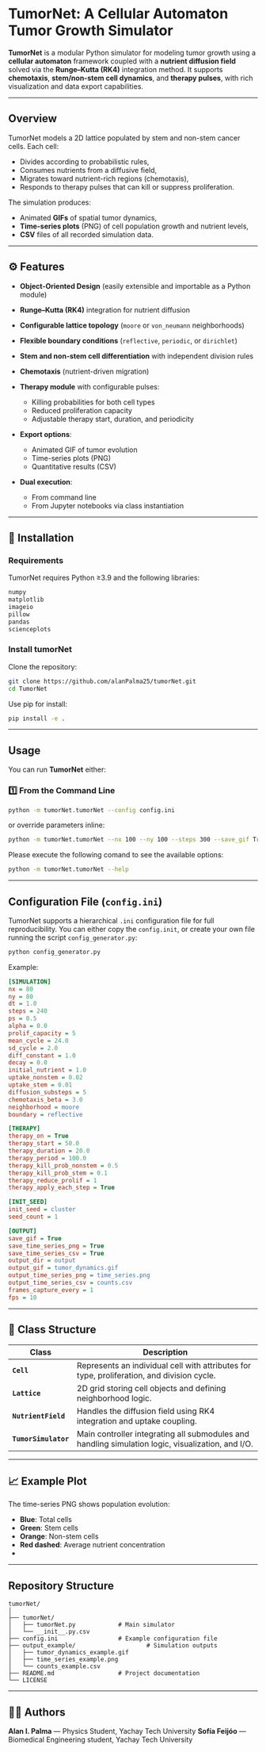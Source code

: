 # TumorNet: A Cellular Automaton Tumor Growth Simulator

**TumorNet** is a modular Python simulator for modeling tumor growth using a **cellular automaton** framework coupled with a **nutrient diffusion field** solved via the **Runge–Kutta (RK4)** integration method.
It supports **chemotaxis**, **stem/non-stem cell dynamics**, and **therapy pulses**, with rich visualization and data export capabilities.

---

## Overview

TumorNet models a 2D lattice populated by stem and non-stem cancer cells. Each cell:

* Divides according to probabilistic rules,
* Consumes nutrients from a diffusive field,
* Migrates toward nutrient-rich regions (chemotaxis),
* Responds to therapy pulses that can kill or suppress proliferation.

The simulation produces:

* Animated **GIFs** of spatial tumor dynamics,
* **Time-series plots** (PNG) of cell population growth and nutrient levels,
* **CSV** files of all recorded simulation data.

---

## ⚙️ Features

* **Object-Oriented Design** (easily extensible and importable as a Python module)
* **Runge–Kutta (RK4)** integration for nutrient diffusion
* **Configurable lattice topology** (`moore` or `von_neumann` neighborhoods)
* **Flexible boundary conditions** (`reflective`, `periodic`, or `dirichlet`)
* **Stem and non-stem cell differentiation** with independent division rules
* **Chemotaxis** (nutrient-driven migration)
* **Therapy module** with configurable pulses:

  * Killing probabilities for both cell types
  * Reduced proliferation capacity
  * Adjustable therapy start, duration, and periodicity
* **Export options**:

  * Animated GIF of tumor evolution
  * Time-series plots (PNG)
  * Quantitative results (CSV)
    
* **Dual execution**:

  * From command line
  * From Jupyter notebooks via class instantiation

---

## 🧩 Installation

### Requirements

TumorNet requires Python ≥3.9 and the following libraries:

```bash
numpy
matplotlib
imageio
pillow
pandas
scienceplots
```

### Install **tumorNet**

Clone the repository:

```bash
git clone https://github.com/alanPalma25/tumorNet.git
cd TumorNet
```
Use pip for install:

```bash
pip install -e .
```

---

## Usage

You can run **TumorNet** either:

### 1️⃣ From the Command Line

```bash
python -m tumorNet.tumorNet --config config.ini
```

or override parameters inline:

```bash
python -m tumorNet.tumorNet --nx 100 --ny 100 --steps 300 --save_gif True
```

Please execute the following comand to see the available options:

```bash
python -m tumorNet.tumorNet --help
```

---
## Configuration File (`config.ini`)

TumorNet supports a hierarchical `.ini` configuration file for full reproducibility. You can either copy the `config.init`, or create your own file running the script `config_generator.py`:

```bash
python config_generator.py
```

Example:

```ini
[SIMULATION]
nx = 80
ny = 80
dt = 1.0
steps = 240
ps = 0.5
alpha = 0.0
prolif_capacity = 5
mean_cycle = 24.0
sd_cycle = 2.0
diff_constant = 1.0
decay = 0.0
initial_nutrient = 1.0
uptake_nonstem = 0.02
uptake_stem = 0.01
diffusion_substeps = 5
chemotaxis_beta = 3.0
neighborhood = moore
boundary = reflective

[THERAPY]
therapy_on = True
therapy_start = 50.0
therapy_duration = 20.0
therapy_period = 100.0
therapy_kill_prob_nonstem = 0.5
therapy_kill_prob_stem = 0.1
therapy_reduce_prolif = 1
therapy_apply_each_step = True

[INIT_SEED]
init_seed = cluster
seed_count = 1

[OUTPUT]
save_gif = True
save_time_series_png = True
save_time_series_csv = True
output_dir = output
output_gif = tumor_dynamics.gif
output_time_series_png = time_series.png
output_time_series_csv = counts.csv
frames_capture_every = 1
fps = 10
```
---

## 🧠 Class Structure

| Class                | Description                                                                                       |
| -------------------- | ------------------------------------------------------------------------------------------------- |
| **`Cell`**           | Represents an individual cell with attributes for type, proliferation, and division cycle.        |
| **`Lattice`**        | 2D grid storing cell objects and defining neighborhood logic.                                     |
| **`NutrientField`**  | Handles the diffusion field using RK4 integration and uptake coupling.                            |
| **`TumorSimulator`** | Main controller integrating all submodules and handling simulation logic, visualization, and I/O. |

---

## 📈 Example Plot

The time-series PNG shows population evolution:

* **Blue**: Total cells
* **Green**: Stem cells
* **Orange**: Non-stem cells
* **Red dashed**: Average nutrient concentration
* 

---

## Repository Structure

```
tumorNet/
│
├── tumorNet/                  
│   ├── tumorNet.py            # Main simulator
│   └── __init__.py.csv        
├── config.ini                 # Example configuration file
├── output_example/                    # Simulation outputs
│   ├── tumor_dynamics_example.gif
│   ├── time_series_example.png
│   └── counts_example.csv
├── README.md                  # Project documentation
└── LICENSE      
```

---

## 🧑‍💻 Authors

**Alan I. Palma** — Physics Student, Yachay Tech University
**Sofía Feijóo** — Biomedical Engineering student, Yachay Tech University


